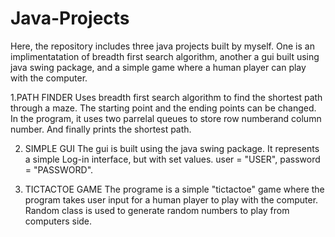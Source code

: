 # Java-Projects

Here, the repository includes three java projects built by myself. One is an implimentatation of breadth first search algorithm, another a gui built using java swing package, and a simple game where a human player can play with the computer.

1.PATH FINDER
Uses breadth first search algorithm to find the shortest path through a maze. The starting point and the ending points can be changed. In the program, it uses two parrelal queues to store row numberand column number. And finally prints the shortest path.

2. SIMPLE GUI
The gui is built using the java swing package. It represents a simple Log-in interface, but with set values.
   user  = "USER",  password  = "PASSWORD".
      
3. TICTACTOE GAME
The programe is a simple "tictactoe" game where the program takes user input for a human player to play with the computer. Random class is used to generate random numbers to play from computers side.
